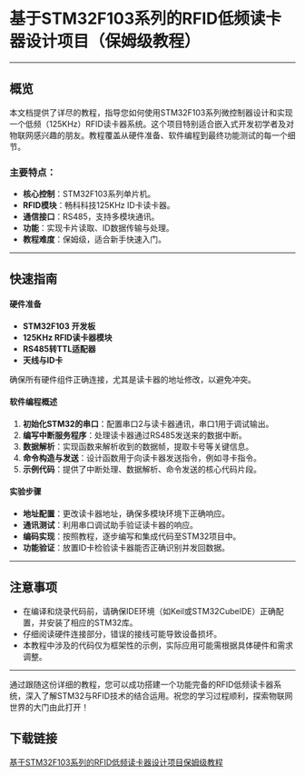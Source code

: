 # 基于STM32F103系列的RFID低频读卡器设计项目（保姆级教程）

---

## 概览

本文档提供了详尽的教程，指导您如何使用STM32F103系列微控制器设计和实现一个低频（125KHz）RFID读卡器系统。这个项目特别适合嵌入式开发初学者及对物联网感兴趣的朋友。教程覆盖从硬件准备、软件编程到最终功能测试的每一个细节。

### 主要特点：

- **核心控制**：STM32F103系列单片机。
- **RFID模块**：畅科科技125KHz ID卡读卡器。
- **通信接口**：RS485，支持多模块通讯。
- **功能**：实现卡片读取、ID数据传输与处理。
- **教程难度**：保姆级，适合新手快速入门。

---

## 快速指南

#### 硬件准备

- **STM32F103 开发板**
- **125KHz RFID读卡器模块**
- **RS485转TTL适配器**
- **天线与ID卡**

确保所有硬件组件正确连接，尤其是读卡器的地址修改，以避免冲突。

#### 软件编程概述

1. **初始化STM32的串口**：配置串口2与读卡器通讯，串口1用于调试输出。
2. **编写中断服务程序**：处理读卡器通过RS485发送来的数据中断。
3. **数据解析**：实现函数来解析收到的数据帧，提取卡号等关键信息。
4. **命令构造与发送**：设计函数用于向读卡器发送指令，例如寻卡指令。
5. **示例代码**：提供了中断处理、数据解析、命令发送的核心代码片段。

#### 实验步骤

- **地址配置**：更改读卡器地址，确保多模块环境下正确响应。
- **通讯测试**：利用串口调试助手验证读卡器的响应。
- **编码实现**：按照教程，逐步编写和集成代码至STM32项目中。
- **功能验证**：放置ID卡检验读卡器能否正确识别并发回数据。

---

## 注意事项

- 在编译和烧录代码前，请确保IDE环境（如Keil或STM32CubeIDE）正确配置，并安装了相应的STM32库。
- 仔细阅读硬件连接部分，错误的接线可能导致设备损坏。
- 本教程中涉及的代码仅为框架性的示例，实际应用可能需根据具体硬件和需求调整。

---

通过跟随这份详细的教程，您可以成功搭建一个功能完备的RFID低频读卡器系统，深入了解STM32与RFID技术的结合运用。祝您的学习过程顺利，探索物联网世界的大门由此打开！

## 下载链接

[基于STM32F103系列的RFID低频读卡器设计项目保姆级教程](https://pan.quark.cn/s/becdeac747d1)
